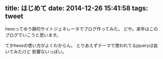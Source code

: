 title: はじめて
date: 2014-12-26 15:41:58
tags: tweet
---
hexoってゆう静的サイトジェネレータでブログ作ってみた。
どや。来年はこのブログでいこうと思います。

てかhexoの使い方がよくわからん。
とりあえずテーマで使われてるjqueryは抜いてみたけど
影響ないっぽい。
